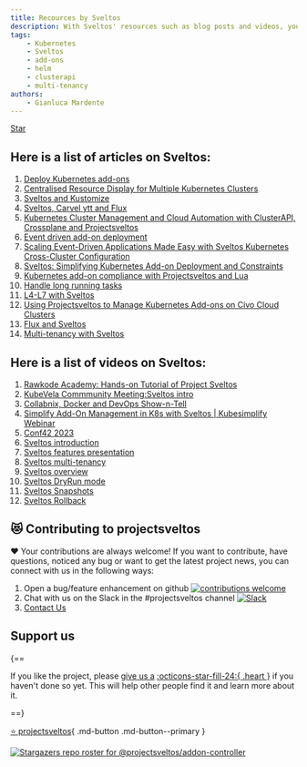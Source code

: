 ```yaml
---
title: Recources by Sveltos
description: With Sveltos' resources such as blog posts and videos, you will discover more about our application that extends the functionality of Cluster API.
tags:
    - Kubernetes
    - Sveltos
    - add-ons
    - helm
    - clusterapi
    - multi-tenancy
authors:
    - Gianluca Mardente
---
```

<a class="github-button" href="https://github.com/projectsveltos/sveltos-manager" data-icon="octicon-star" data-show-count="true" aria-label="Star projectsveltos/sveltos-manager on GitHub">Star</a>

## Here is a list of articles on Sveltos:

1. [Deploy Kubernetes add-ons](https://medium.com/@gianluca.mardente/sveltos-a-solution-to-deploy-kubernetes-add-ons-in-clusterapi-powered-clusters-b9d4b48fc819)
2. [Centralised Resource Display for Multiple Kubernetes Clusters](https://dev.to/gianlucam76/centralized-resource-display-for-multiple-kubernetes-clusters-4ngi)
3. [Sveltos and Kustomize](https://dev.to/gianlucam76/kubernetes-add-ons-management-introducing-kustomize-integration-with-sveltos-2cpn)
4. [Sveltos, Carvel ytt and Flux](https://medium.com/@gianluca.mardente/simplify-kubernetes-resource-management-with-sveltos-carvel-ytt-and-flux-da960298c321)
5. [Kubernetes Cluster Management and Cloud Automation with ClusterAPI, Crossplane and Projectsveltos](https://medium.com/p/a20594be51b5)
6. [Event driven add-on deployment](https://medium.com/p/43366ba9894d)
7. [Scaling Event-Driven Applications Made Easy with Sveltos Kubernetes Cross-Cluster Configuration](https://link.medium.com/GEhxO5orKyb)
8. [Sveltos: Simplifying Kubernetes Add-on Deployment and Constraints](https://medium.com/p/13fdfd3d9904)
9. [Kubernetes add-on compliance with Projectsveltos and Lua](https://medium.com/@gianluca.mardente/kubernetes-add-on-compliance-with-projectsveltos-and-lua-940de565b53a)
10. [Handle long running tasks](https://medium.com/@gianluca.mardente/how-to-handle-long-running-tasks-in-kubernetes-reconciliation-loop-3cc04bfa2681)
11. [L4-L7 with Sveltos](https://medium.com/@projectsveltos/how-to-deploy-l4-and-l7-routing-on-multiple-kubernetes-clusters-securely-and-programmatically-930ebe65fa8c)
12. [Using Projectsveltos to Manage Kubernetes Add-ons on Civo Cloud Clusters](https://medium.com/p/ec4089c503a7)
13. [Flux and Sveltos](https://medium.com/@projectsveltos/flux-and-sveltos-friends-or-enemies-7cdc8fb8f953)
14. [Multi-tenancy with Sveltos](https://medium.com/@gianluca.mardente/kubernetes-multi-tenancy-with-sveltos-8a1b3c2b82c5)

## Here is a list of videos on Sveltos:

1. [Rawkode Academy: Hands-on Tutorial of Project Sveltos](https://www.youtube.com/watch?v=FRYYHAWr0MQ)
2. [KubeVela Commmunity Meeting:Sveltos intro](https://www.youtube.com/watch?v=A5Y0XTnoS7k)
3. [Collabnix, Docker and DevOps Show-n-Tell](https://www.youtube.com/live/Kiv2SVhI8qg?si=a6vr7PQrhxwOCn5G&t=2h5m55s)
4. [Simplify Add-On Management in K8s with Sveltos | Kubesimplify Webinar](https://www.youtube.com/watch?v=yifrTO7gDPM)
5. [Conf42 2023](https://youtu.be/Xi2HvRfaNYI)
6. [Sveltos introduction](https://youtu.be/RyWDz9CXjXs)
7. [Sveltos features presentation](https://www.youtube.com/watch?v=UfrKOPTJRCc)
8. [Sveltos multi-tenancy](https://www.youtube.com/watch?v=m_G9UZ8yduc)
9. [Sveltos overview](https://www.youtube.com/watch?v=Ai5Mr9haWKM&t=4s)
10. [Sveltos DryRun mode](https://www.youtube.com/watch?v=gfWN_QJAL6k&t=86s)
11. [Sveltos Snapshots](https://www.youtube.com/watch?v=ALcp1_Nj9r4)
12. [Sveltos Rollback](https://www.youtube.com/watch?v=sTo6RcWP1BQ&t=16s)

<script async defer src="https://buttons.github.io/buttons.js"></script>

## 😻 Contributing to projectsveltos
❤️ Your contributions are always welcome! If you want to contribute, have questions, noticed any bug or want to get the latest project news, you can connect with us in the following ways:

1. Open a bug/feature enhancement on github [![contributions welcome](https://img.shields.io/badge/contributions-welcome-brightgreen.svg?style=flat)](https://github.com/projectsveltos/sveltos-manager/issues "Contribute to Sveltos: open issues")
2. Chat with us on the Slack in the #projectsveltos channel [![Slack](https://img.shields.io/badge/join%20slack-%23projectsveltos-brighteen)](https://join.slack.com/t/projectsveltos/shared_invite/zt-1hraownbr-W8NTs6LTimxLPB8Erj8Q6Q)
3. [Contact Us](mailto:support@projectsveltos.io)

## Support us

{==

If you like the project, please [give us a](https://github.com/projectsveltos/sveltos-manager "Kubernetes add-on controller")  [:octicons-star-fill-24:{ .heart }](https://github.com/projectsveltos/sveltos-manager "Kubernetes add-on controller") if you haven't done so yet. This will help other people find it and learn more about it.

==}

[:star: projectsveltos](https://github.com/projectsveltos/sveltos-manager "Kubernetes add-on controller"){ .md-button .md-button--primary }

[![Stargazers repo roster for @projectsveltos/addon-controller](http://reporoster.com/stars/projectsveltos/addon-controller)](https://github.com/projectsveltos/addon-controller/stargazers)

